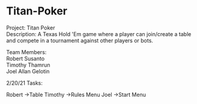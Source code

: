 # Titan-Poker

Project: Titan Poker  
Description: A Texas Hold 'Em game where a player can join/create a table and compete in a tournament against other players or bots.  

Team Members:  
Robert Susanto  
Timothy Thamrun  
Joel Allan Gelotin  

2/20/21 Tasks:

Robert ->Table
Timothy ->Rules Menu
Joel ->Start Menu


